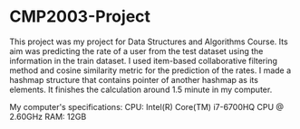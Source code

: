 # CMP2003-Project

This project was my project for Data Structures and Algorithms Course. Its aim was predicting the rate of a user from the test dataset using the information in the train dataset. I used item-based collaborative filtering method and cosine similarity metric for the prediction of the rates. I made a hashmap structure that contains pointer of another hashmap as its elements. It finishes the calculation around 1.5 minute in my computer.

My computer's specifications:
CPU: Intel(R) Core(TM) i7-6700HQ CPU @ 2.60GHz
RAM: 12GB

